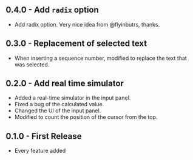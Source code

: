## 0.4.0 - Add `radix` option

* Add radix option. Very nice idea from @flyinbutrs, thanks.


## 0.3.0 - Replacement of selected text

* When inserting a sequence number, modified to replace the text that was selected.


## 0.2.0 - Add real time simulator

* Added a real-time simulator in the input panel.
* Fixed a bug of the calculated value.
* Changed the UI of the input panel.
* Modified to count the position of the cursor from the top.


## 0.1.0 - First Release

* Every feature added
